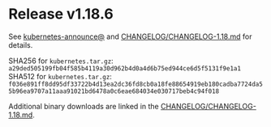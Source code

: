 # Release v1.18.6
See [kubernetes-announce@](https://groups.google.com/forum/#!forum/kubernetes-announce) and [CHANGELOG/CHANGELOG-1.18.md](https://github.com/kubernetes/kubernetes/blob/master/CHANGELOG/CHANGELOG-1.18.md#v1186) for details.

SHA256 for `kubernetes.tar.gz`: `a29ded505199fb04f585b4119a30d962b4d0a4d6b75ed944ce6d5f5131f9e1a1`
SHA512 for `kubernetes.tar.gz`: `f036e891ff8dd95df33722b4d13ea2dc36fd8cb0a18fe88654919eb180cadba7724da55b96ea9707a11aaa91021bd6478a0c6eae684034e030717beb4c94f018`

Additional binary downloads are linked in the [CHANGELOG/CHANGELOG-1.18.md](https://github.com/kubernetes/kubernetes/blob/master/CHANGELOG/CHANGELOG-1.18.md#downloads-for-v1186).